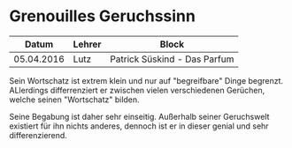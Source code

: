 # Grenouilles Geruchssinn

Datum      | Lehrer | Block
-----------|--------|------
05.04.2016 | Lutz   | Patrick Süskind - Das Parfum

Sein Wortschatz ist extrem klein und nur auf "begreifbare" Dinge begrenzt.
ALlerdings differrenziert er zwischen vielen verschiedenen Gerüchen, welche
seinen "Wortschatz" bilden.

Seine Begabung ist daher sehr einseitig. Außerhalb seiner Geruchswelt existiert
für ihn nichts anderes, dennoch ist er in dieser genial und sehr
differenzierend.
